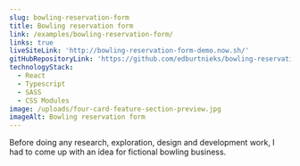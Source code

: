 ```yaml
---
slug: bowling-reservation-form
title: Bowling reservation form
link: /examples/bowling-reservation-form/
links: true
liveSiteLink: 'http://bowling-reservation-form-demo.now.sh/'
gitHubRepositoryLink: 'https://github.com/edburtnieks/bowling-reservation-form-demo'
technologyStack:
  - React
  - Typescript
  - SASS
  - CSS Modules
image: /uploads/four-card-feature-section-preview.jpg
imageAlt: Bowling reservation form
---
```


Before doing any research, exploration, design and development work, I had to come up with an idea for fictional bowling business.
